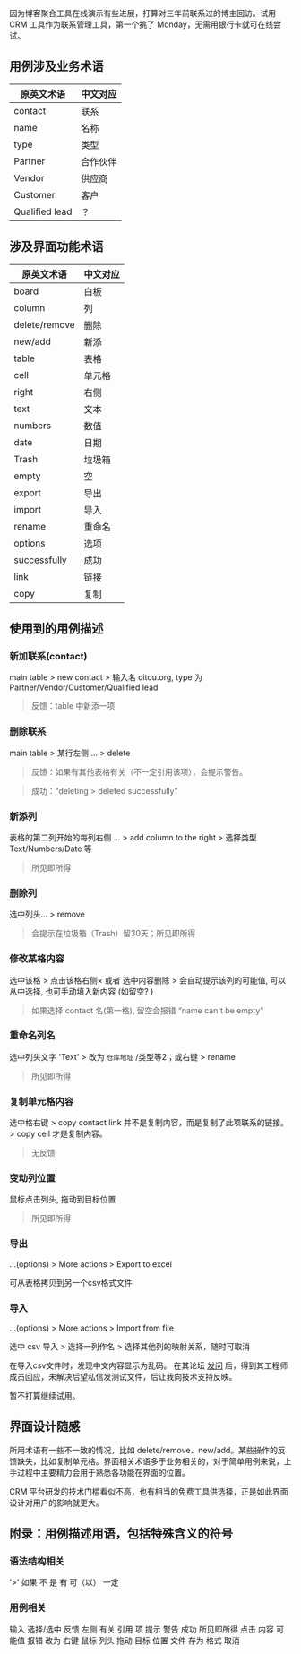 因为博客聚合工具在线演示有些进展，打算对三年前联系过的博主回访。试用 CRM 工具作为联系管理工具，第一个挑了 Monday，无需用银行卡就可在线尝试。

## 用例涉及业务术语

原英文术语	| 中文对应	|
| ------- | ------- |
contact | 联系
name | 名称
type | 类型
Partner | 合作伙伴
Vendor | 供应商
Customer | 客户
Qualified lead | ？

## 涉及界面功能术语

原英文术语	| 中文对应	|
| ------- | ------- |
board | 白板
column | 列
delete/remove | 删除
new/add | 新添
table | 表格
cell | 单元格
right | 右侧
text | 文本
numbers | 数值
date | 日期
Trash | 垃圾箱
empty | 空
export | 导出
import | 导入
rename | 重命名
options | 选项
successfully | 成功
link | 链接
copy | 复制

## 使用到的用例描述

### 新加联系(contact)
main table > new contact > 输入名 ditou.org, type 为 Partner/Vendor/Customer/Qualified lead

> 反馈：table 中新添一项

### 删除联系
main table > 某行左侧 ... > delete 

> 反馈：如果有其他表格有关（不一定引用该项），会提示警告。

> 成功：“deleting > deleted successfully”

### 新添列

表格的第二列开始的每列右侧 ... > add column to the right > 选择类型 Text/Numbers/Date 等

> 所见即所得

### 删除列

选中列头... > remove

> 会提示在垃圾箱（Trash）留30天；所见即所得

### 修改某格内容

选中该格 > 点击该格右侧× 或者 选中内容删除 > 会自动提示该列的可能值, 可以从中选择, 也可手动填入新内容 (如留空? )

> 如果选择 contact 名(第一格), 留空会报错 “name can't be empty”

### 重命名列名

选中列头文字 'Text' > 改为 `仓库地址` /类型等2；或右键 > rename

> 所见即所得

### 复制单元格内容

选中格右键 > copy contact link 并不是复制内容，而是复制了此项联系的链接。> copy cell 才是复制内容。

> 无反馈

### 变动列位置

鼠标点击列头, 拖动到目标位置

> 所见即所得


### 导出

...(options) > More actions > Export to excel

可从表格拷贝到另一个csv格式文件

### 导入

...(options) > More actions > Import from file

选中 csv 导入 > 选择一列作名 > 选择其他列的映射关系，随时可取消

在导入csv文件时，发现中文内容显示为乱码。
在其论坛 [发问](https://community.monday.com/t/importing-contacts-from-csv-file-with-unicode-charactors-but-shows-e-a-a/81034/3) 后，得到其工程师成员回应，未解决后望私信发测试文件，后让我向技术支持反映。

暂不打算继续试用。

## 界面设计随感

所用术语有一些不一致的情况，比如 delete/remove、new/add。某些操作的反馈缺失，比如复制单元格。界面相关术语多于业务相关的，对于简单用例来说，上手过程中主要精力会用于熟悉各功能在界面的位置。

CRM 平台研发的技术门槛看似不高，也有相当的免费工具供选择，正是如此界面设计对用户的影响就更大。

## 附录：用例描述用语，包括特殊含义的符号

### 语法结构相关

'>'
如果
不
是
有
可（以）
一定

### 用例相关

输入
选择/选中
反馈
左侧
有关
引用
项
提示
警告
成功
所见即所得
点击
内容
可能值
报错
改为
右键
鼠标
列头
拖动
目标
位置
文件
存为
格式
取消